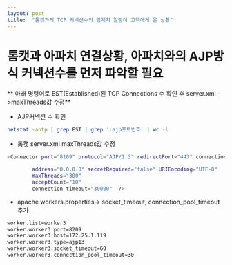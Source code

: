 ```yaml
---
layout: post
title:  "톰캣과의 TCP 커넥션수의 임계치 알람이 고객에게 온 상황"
---
```


# 톰캣과 아파치 연결상황, 아파치와의 AJP방식 커넥션수를 먼저 파악할 필요

** 아래 명령어로 EST(Established)된 TCP Connections 수 확인 후 server.xml ->maxThreads값 수정**

- AJP커넥션 수 확인
```bash
netstat -antp | grep EST | grep ':ajp포트번호' | wc -l

```

- 톰캣 server.xml maxThreads값 수정

```bash
<Connector port="8109" protocol="AJP/1.3" redirectPort="443" connection-timeout="20000"

        address="0.0.0.0" secretRequired="false" URIEncoding="UTF-8"
        maxThreads="300"
        acceptCount="10"
        connection-timeout="30000"  />
```

- apache workers.properties-> socket_timeout, connection_pool_timeout 추가
  
```bash
worker.list=worker3
worker.worker3.port=8209
worker.worker3.host=172.25.1.119
worker.worker3.type=ajp13
worker.worker3.socket_timeout=60
worker.worker3.connection_pool_timeout=30
```

